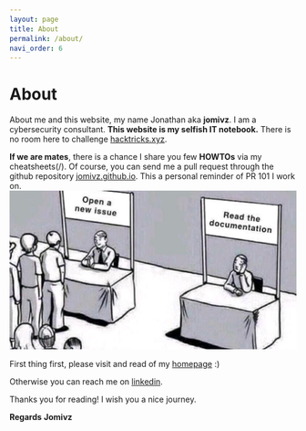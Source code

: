 ```yaml
---
layout: page
title: About
permalink: /about/
navi_order: 6
---
```


# About

About me and this website, my name Jonathan aka **jomivz**. I am a cybersecurity consultant. **This website is my selfish IT notebook.**
There is no room here to challenge [hacktricks.xyz](https://book.hacktricks.xyz).

**If we are mates**, there is a chance I share you few **HOWTOs** via my cheatsheets(/).
Of course, you can send me a pull request through the github repository [jomivz.github.io](https://github.com/jomivz/jomivz.github.io).
This a personal reminder of PR 101 I work on.
![PR 101](/assets/images/about-gh-pull-request.jpg)

First thing first, please visit and read of my [homepage](/) :)

Otherwise you can reach me on [linkedin](https://www.linkedin.com/in/jmichelvillaz/).

Thanks you for reading! I wish you a nice journey.

**Regards**
**Jomivz**